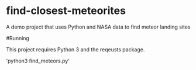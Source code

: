 # find-closest-meteorites
A demo project that uses Python and NASA data to find meteor landing sites

#Running

This project requires Python 3 and the reqeusts package.

'python3 find_meteors.py'
